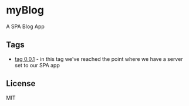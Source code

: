 myBlog
======

A SPA Blog App


Tags
-------------------------------------------------------------------------------
* [tag 0.0.1] - in this tag we've reached the point where we have a server set to our SPA app






License
----

MIT



[tag 0.0.1]:https://github.com/hamecoded/myBlog/tree/0.0.1
